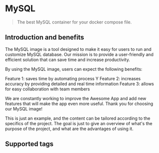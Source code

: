 # MySQL 

> The best MySQL container for your docker compose file.

## Introduction and benefits

The MySQL image is a tool designed to make it easy for users to run and customize MySQL database. 
Our mission is to provide a user-friendly and efficient solution that can save time and increase productivity.

By using the MySQL image, users can expect the following benefits:

Feature 1: saves time by automating process Y
Feature 2: increases accuracy by providing detailed and real time information
Feature 3: allows for easy collaboration with team members

We are constantly working to improve the Awesome App and add new features that will make the app even more useful. 
Thank you for choosing our MySQL image!

This is just an example, and the content can be tailored according to the specifics of the project. 
The goal is just to give an overview of what's the purpose of the project, and what are the advantages of using it.

## Supported tags




